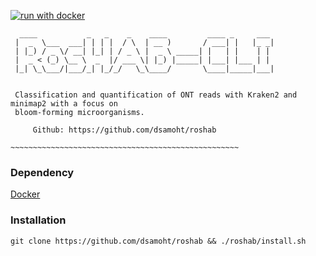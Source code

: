 [![run with docker](https://img.shields.io/badge/run%20with-docker-0db7ed?labelColor=000000&logo=docker)](https://www.docker.com/)

```
  ____           _   _    _    ____         ____ _     ___ 
 |  _  \___  ___| | | |  / \  | __ )       / ___| |   |_ _|
 | |_) / _ \/ __| |_| | / _ \ |  _ \ _____| |   | |    | | 
 |  _ < (_) \__ \  _  |/ ___ \| |_) |_____| |___| |___ | | 
 |_| \_\___/|___/_| |_/_/   \_\____/       \____|_____|___|


 Classification and quantification of ONT reads with Kraken2 and minimap2 with a focus on
 bloom-forming microorganisms.

     Github: https://github.com/dsamoht/roshab

~~~~~~~~~~~~~~~~~~~~~~~~~~~~~~~~~~~~~~~~~~~~~~~~~~~
```
### Dependency
[Docker](https://www.docker.com/)
 
### Installation
```
git clone https://github.com/dsamoht/roshab && ./roshab/install.sh
```
